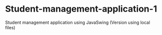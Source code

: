 # Student-management-application-1
Student management application using JavaSwing (Version using local files)
